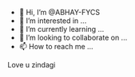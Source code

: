 - 👋 Hi, I’m @ABHAY-FYCS
- 👀 I’m interested in ...
- 🌱 I’m currently learning ...
- 💞️ I’m looking to collaborate on ...
- 📫 How to reach me ...

<!---
ABHAY-FYCS/ABHAY-FYCS is a ✨ special ✨ repository because its `README.md` (this file) appears on your GitHub profile.
You can click the Preview link to take a look at your changes.
---> Love u zindagi
